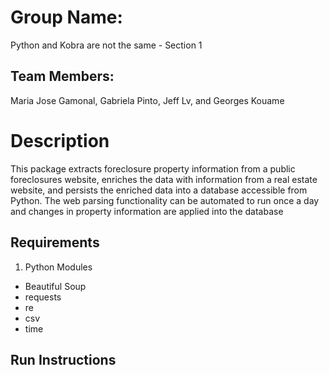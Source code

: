 # Group Name: 
Python and Kobra are not the same - Section 1

## Team Members: 
Maria Jose Gamonal, Gabriela Pinto, Jeff Lv, and Georges Kouame

# Description
This package extracts foreclosure property information from a public foreclosures website, enriches the data with information 
from a real estate website, and persists the enriched data into a database accessible from Python. The web parsing functionality can be automated 
to run once a day and changes in property information are applied into the database

## Requirements
1. Python Modules
- Beautiful Soup
- requests
- re
- csv
- time

## Run Instructions




